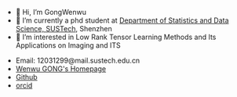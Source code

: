 - 👋 Hi, I’m GongWenwu
- 🌱 I’m currently a phd student at <a href="https://stat-ds.sustech.edu.cn/"> Department of Statistics and Data Science, SUSTech</a>, Shenzhen
- 👀 I’m interested in Low Rank Tensor Learning Methods and Its Applications on Imaging and ITS
<ul>
  <li> Email: 12031299@mail.sustech.edu.cn </li>
  <li> <a href="https://gongwenwu.netlify.app/">Wenwu GONG's Homepage</a> </li>
  <li> <a href="https://github.com/GongWenwuu">Github</a> </li>
  <li> <a href="https://orcid.org/my-orcid?orcid=0000-0002-8019-0582">orcid</a> </li>
</ul>
<!---
GongWenwuu/GongWenwuu is a ✨ special ✨ repository because its `README.md` (this file) appears on your GitHub profile.
You can click the Preview link to take a look at your changes.
--->
